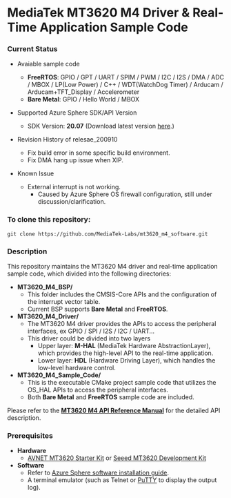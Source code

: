 # MediaTek MT3620 M4 Driver & Real-Time Application Sample Code
### Current Status
* Avaiable sample code
    * **FreeRTOS**: GPIO / GPT / UART / SPIM / PWM / I2C / I2S / DMA / ADC / MBOX / LP(Low Power) / C++ / WDT(WatchDog Timer) / Arducam / Arducam+TFT_Display / Accelerometer
    * **Bare Metal**: GPIO / Hello World / MBOX
* Supported Azure Sphere SDK/API Version
    * SDK Version: **20.07** (Download latest version [here](https://docs.microsoft.com/en-ca/azure-sphere/install/install-sdk#install-the-azure-sphere-sdk).)
* Revision History of relesae_200910
    * Fix build error in some specific build environment.
    * Fix DMA hang up issue when XIP.
    
* Known Issue
    * External interrupt is not working.
        * Caused by Azure Sphere OS firewall configuration, still under discussion/clarification.

### To clone this repository:
```
git clone https://github.com/MediaTek-Labs/mt3620_m4_software.git
```

### Description
This repository maintains the MT3620 M4 driver and real-time application sample code, which divided into the following directories:
* **MT3620_M4_BSP/**
    * This folder includes the CMSIS-Core APIs and the configuration of the interrupt vector table.
    * Current BSP supports **Bare Metal** and **FreeRTOS**.  
* **MT3620_M4_Driver/**
    * The MT3620 M4 driver provides the APIs to access the peripheral interfaces, ex GPIO / SPI / I2S / I2C / UART...
    * This driver could be divided into two layers
        * Upper layer: **M-HAL** (MediaTek Hardware AbstractionLayer), which provides the high-level API to the real-time application.
        * Lower layer: **HDL** (Hardware Driving Layer), which handles the low-level hardware control.  
* **MT3620_M4_Sample_Code/**
    * This is the executable CMake project sample code that utilizes the OS_HAL APIs to access the peripheral interfaces.
    * Both **Bare Metal** and **FreeRTOS** sample code are included.  

Please refer to the **[MT3620 M4 API Reference Manual](https://support.mediatek.com/AzureSphere/mt3620/M4_API_Reference_Manual)** for the detailed API description.  

### Prerequisites
* **Hardware**
    * [AVNET MT3620 Starter Kit](https://www.avnet.com/shop/us/products/avnet-engineering-services/aes-ms-mt3620-sk-g-3074457345636825680/) or [Seeed MT3620 Development Kit](https://www.seeedstudio.com/Azure-Sphere-MT3620-Development-Kit-US-Version-p-3052.html)
* **Software**
    * Refer to [Azure Sphere software installation guide](https://docs.microsoft.com/en-ca/azure-sphere/install/overview).
    * A terminal emulator (such as Telnet or [PuTTY](https://www.chiark.greenend.org.uk/~sgtatham/putty/) to display the output log).